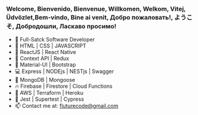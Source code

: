 ### Welcome, Bienvenido, Bienvenue, Willkomen, Welkom, Vitej, Üdvözlet,Bem-vindo, Bine ai venit, Добро пожаловать!, ようこそ, Добродошли, Ласкаво просимо!

- 💪  Full-Satck Software Developer
- 👾  HTML | CSS | JAVASCRIPT
- 🤖  ReactJS | React Native
- 🌴  Context API | Redux
- 🔮  Material-UI | Bootstrap
- 💻  Express | NODEjs | NESTjs | Swagger
- 🦊  MongoDB | Mongoose
- 🔥  Firebase | Firestore | Cloud Functions
- 🐒  AWS | Terraform | Heroku
- 🚀  Jest | Supertest | Cypress
- 📫  Contact me at: fluturecode@gmail.com

